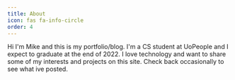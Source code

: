```yaml
---
title: About
icon: fas fa-info-circle
order: 4
---
```


Hi I'm Mike and this is my portfolio/blog.  I'm a CS student at UoPeople and I expect to graduate at the end of 2022.  I love technology and want to share some of my interests and projects on this site.  Check back occasionally to see what ive posted.
